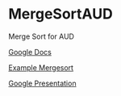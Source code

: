 # MergeSortAUD
Merge Sort for AUD

[Google Docs](https://docs.google.com/document/d/14Pp1tDnIrcvGr86o2oDqx_SP0KlCOvp0i903txoLkc8/edit?usp=sharing)

<a href="https://cdn.journaldev.com/wp-content/uploads/2019/07/MergeSort.png" target:_blank>Example Mergesort</a>

[Google Presentation](https://docs.google.com/presentation/d/1khDtkhCKUvYiimLXF0Nfz4b732iINkpENItarnaluGU/edit?usp=sharing)
